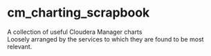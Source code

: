 cm_charting_scrapbook
=====================

A collection of useful Cloudera Manager charts   
Loosely arranged by the services to which they are found to be most relevant.
